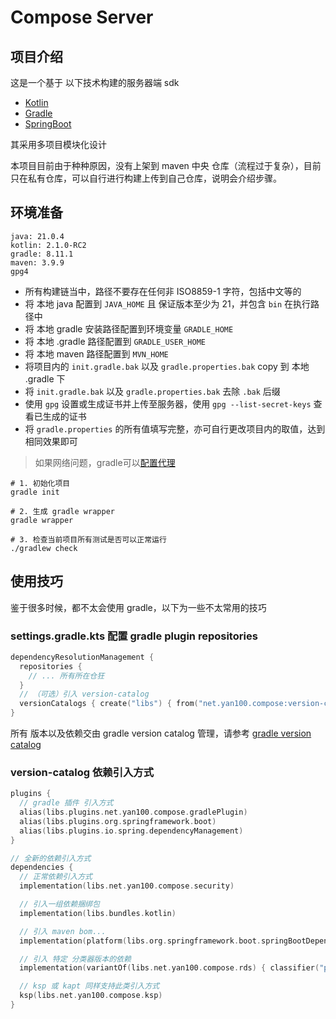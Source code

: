 # Compose Server

## 项目介绍

这是一个基于 以下技术构建的服务器端 sdk

- [Kotlin](https://kotlinlang.org/)
- [Gradle](https://gradle.org/)
- [SpringBoot](https://spring.io/projects/spring-boot)

其采用多项目模块化设计

本项目目前由于种种原因，没有上架到 maven 中央
仓库（流程过于复杂），目前只在私有仓库，可以自行进行构建上传到自己仓库，说明会介绍步骤。

## 环境准备

```envRequirement
java: 21.0.4
kotlin: 2.1.0-RC2
gradle: 8.11.1
maven: 3.9.9
gpg4
```

- 所有构建链当中，路径不要存在任何非 ISO8859-1 字符，包括中文等的
- 将 本地 java 配置到 `JAVA_HOME` 且 保证版本至少为 21，并包含 `bin` 在执行路径中
- 将 本地 gradle 安装路径配置到环境变量 `GRADLE_HOME`
- 将 本地 .gradle 路径配置到 `GRADLE_USER_HOME`
- 将 本地 maven 路径配置到 `MVN_HOME`
- 将项目内的 `init.gradle.bak` 以及 `gradle.properties.bak` copy 到 本地 .gradle 下
- 将 `init.gradle.bak` 以及 `gradle.properties.bak` 去除 `.bak` 后缀
- 使用 `gpg` 设置或生成证书并上传至服务器，使用 `gpg --list-secret-keys` 查看已生成的证书
- 将 `gradle.properties` 的所有值填写完整，亦可自行更改项目内的取值，达到相同效果即可

> 如果网络问题，gradle可以[配置代理](/documentation/gradle配置本地代理.md)

```shell
# 1. 初始化项目
gradle init

# 2. 生成 gradle wrapper
gradle wrapper

# 3. 检查当前项目所有测试是否可以正常运行
./gradlew check
```

## 使用技巧

鉴于很多时候，都不太会使用 gradle，以下为一些不太常用的技巧

### settings.gradle.kts 配置 gradle plugin repositories

```kotlin
dependencyResolutionManagement {
  repositories {
    // ... 所有所在仓狂
  }
  // （可选）引入 version-catalog
  versionCatalogs { create("libs") { from("net.yan100.compose:version-catalog:sdk版本") } }
}
```

所有 版本以及依赖交由 gradle version catalog
管理，请参考 [gradle version catalog](https://docs.gradle.org/current/userguide/dependency_management_basics.html#version_catalog)

### version-catalog 依赖引入方式

```kotlin
plugins {
  // gradle 插件 引入方式
  alias(libs.plugins.net.yan100.compose.gradlePlugin)
  alias(libs.plugins.org.springframework.boot)
  alias(libs.plugins.io.spring.dependencyManagement)
}

// 全新的依赖引入方式
dependencies {
  // 正常依赖引入方式
  implementation(libs.net.yan100.compose.security)

  // 引入一组依赖捆绑包
  implementation(libs.bundles.kotlin)

  // 引入 maven bom...
  implementation(platform(libs.org.springframework.boot.springBootDependencies))

  // 引入 特定 分类器版本的依赖
  implementation(variantOf(libs.net.yan100.compose.rds) { classifier("postgresql") })

  // ksp 或 kapt 同样支持此类引入方式
  ksp(libs.net.yan100.compose.ksp)
}
```
